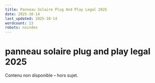 ```yaml
---
title: Panneau Solaire Plug And Play Legal 2025
date: 2025-10-14
last_updated: 2025-10-14
wordcount: 13
robots: noindex
---
```


# panneau solaire plug and play legal 2025

Contenu non disponible – hors sujet.